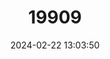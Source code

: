 ---
title: "19909"
category: "Sarotherodon linnellii"
draft: false
date: 2024-02-22 13:03:50
languages:
  English: ["Blackbelly Tilapia", "Blackfin Tilapia", "Unga"]
  Finnish: ["Mustaevätilapia"]
  Swahili: ["Unga"]
---